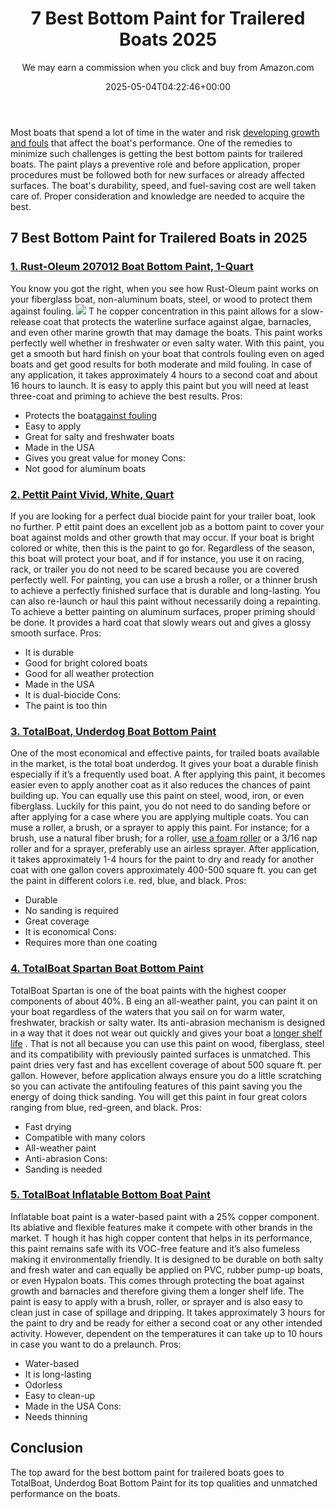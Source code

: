 ﻿---
author: We may earn a commission when you click and buy from Amazon.com
layout: post
title: 7 Best Bottom Paint for Trailered Boats 2025
date: '2025-05-04T04:22:46+00:00'
categories:
- Paint
- Product Reviews
tags: []
slug: /best-bottom-paint-for-trailered-boats/
lastmod: 2025-05-07T12:21:23+03:00
---

Most boats that spend a lot of time in the water and risk
[developing growth and fouls](https://pestpolicy.com/mildew-resistant-paints/)
that affect the boat's performance. One of the remedies to minimize such challenges is getting the best bottom paints for trailered boats.
The paint plays a preventive role and before application, proper procedures must be followed both for new surfaces or already affected surfaces.
The boat's durability, speed, and fuel-saving cost are well taken care of. Proper consideration and knowledge are needed to acquire the best.
## 7 Best Bottom Paint for Trailered Boats in 2025
### [1. Rust-Oleum 207012 Boat Bottom Paint, 1-Quart](https://www.amazon.com/dp/B000C0140S/?tag=p-policy-20)
You know you got the right, when you see how Rust-Oleum paint works on your fiberglass boat, non-aluminum boats, steel, or wood to protect them against fouling.
![](/assets/img/04/Best-Bottom-Paint-for-Trailered-Boats-300x200.jpg)
T
he copper concentration in this paint allows for a slow-release coat that protects the waterline surface against algae, barnacles, and even other marine growth that may damage the boats.
This paint works perfectly well whether in freshwater or even salty water.
With this paint, you get a smooth but hard finish on your boat that controls fouling even on aged boats and get good results for both moderate and mild fouling.
In case of any application, it takes approximately 4 hours to a second coat and about 16 hours to launch. It is easy to apply this paint but you will need at least three-coat and priming to achieve the best results.
Pros:
- Protects the boat[against fouling](https://pestpolicy.com/best-paint-for-fiberglass-boats/)
- Easy to apply
- Great for salty and freshwater boats
- Made in the USA
- Gives you great value for money
Cons:
- Not good for aluminum boats
### [2. Pettit Paint Vivid, White, Quart](https://www.amazon.com/dp/B000N9RP4W/?tag=p-policy-20)
If you are looking for a perfect dual biocide paint for your trailer boat, look no further.
P
ettit paint does an excellent job as a bottom paint to cover your boat against molds and other growth that may occur.
If your boat is bright colored or white, then this is the paint to go for. Regardless of the season, this boat will protect your boat, and if for instance, you use it on racing, rack, or trailer you do not need to be scared because you are covered perfectly well.
For painting, you can use a brush a roller, or a thinner brush to achieve a perfectly finished surface that is durable and long-lasting.
You can also re-launch or haul this paint without necessarily doing a repainting. To achieve a better painting on aluminum surfaces, proper priming should be done.
It provides a hard coat that slowly wears out and gives a glossy smooth surface.
Pros:
- It is durable
- Good for bright colored boats
- Good for all weather protection
- Made in the USA
- It is dual-biocide
Cons:
- The paint is too thin
### [3. TotalBoat, Underdog Boat Bottom Paint](https://www.amazon.com/dp/B07CNV2YHH/?tag=p-policy-20)
One of the most economical and effective paints, for trailed boats available in the market, is the total boat underdog. It gives your boat a durable finish especially if it’s a frequently used boat.
A
fter applying this paint, it becomes easier even to apply another coat as it also reduces the chances of paint building up.
You can equally use this paint on steel, wood, iron, or even fiberglass. Luckily for this paint, you do not need to do sanding before or after applying for a case where you are applying multiple coats.
You can muse a roller, a brush, or a sprayer to apply this paint. For instance; for a brush, use a natural fiber brush; for a roller,
[use a foam roller](https://pestpolicy.com/best-paint-roller-for-popcorn-ceiling/)
or a 3/16 nap roller and for a sprayer, preferably use an airless sprayer.
After application, it takes approximately 1-4 hours for the paint to dry and ready for another coat with one gallon covers approximately 400-500 square ft. you can get the paint in different colors i.e. red, blue, and black.
Pros:
- Durable
- No sanding is required
- Great coverage
- It is economical
Cons:
- Requires more than one coating
### [4. TotalBoat Spartan Boat Bottom Paint](https://www.amazon.com/dp/B00LLIKSOS/?tag=p-policy-20)
TotalBoat Spartan is one of the boat paints with the highest cooper components of about 40%. B
eing an all-weather paint, you can paint it on your boat regardless of the waters that you sail on for warm water, freshwater, brackish or salty water.
Its anti-abrasion mechanism is designed in a way that it does not wear out quickly and gives your boat a
[longer shelf life](https://pestpolicy.com/best-fiberglass-boat-cleaner/)
.
That is not all because you can use this paint on wood, fiberglass, steel and its compatibility with previously painted surfaces is unmatched.
This paint dries very fast and has excellent coverage of about 500 square ft. per gallon.
However, before application always ensure you do a little scratching so you can activate the antifouling features of this paint saving you the energy of doing thick sanding.
You will get this paint in four great colors ranging from blue, red-green, and black.
Pros:
- Fast drying
- Compatible with many colors
- All-weather paint
- Anti-abrasion
Cons:
- Sanding is needed
### [5. TotalBoat Inflatable Bottom Boat Paint](https://www.amazon.com/dp/B01FHY1B5G/?tag=p-policy-20)
Inflatable boat paint is a water-based paint with a 25% copper component. Its ablative and flexible features make it compete with other brands in the market.
T
hough it has high copper content that helps in its performance, this paint remains safe with its VOC-free feature and it’s also fumeless making it environmentally friendly.
It is designed to be durable on both salty and fresh water and can equally be applied on PVC, rubber pump-up boats, or even Hypalon boats.
This comes through protecting the boat against growth and barnacles and therefore giving them a longer shelf life.
The paint is easy to apply with a brush, roller, or sprayer and is also easy to clean just in case of spillage and dripping.
It takes approximately 3 hours for the paint to dry and be ready for either a second coat or any other intended activity.
However, dependent on the temperatures it can take up to 10 hours in case you want to do a prelaunch.
Pros:
- Water-based
- It is long-lasting
- Odorless
- Easy to clean-up
- Made in the USA
Cons:
- Needs thinning
## Conclusion
The top award for the best bottom paint for trailered boats goes to TotalBoat, Underdog Boat Bottom Paint for its top qualities and unmatched performance on the boats.